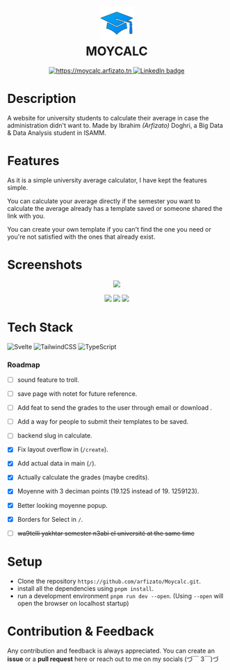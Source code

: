 <div align="center">
      <h1> <img src="https://raw.githubusercontent.com/arfizato/Moycalc/4324e6f5eef67deccb44a36aa082b1f82c0f6116/static/favicon.png" width="80px"><br/>MOYCALC</h1>
     </div>
<p align="center"> 
      <a href="https://moycalc.arfizato.tn" target="_blank">
            <img alt="https://moycalc.arfizato.tn" src="https://img.shields.io/badge/Website-EA4C89?style=normal&logo=dribbble&logoColor=white" style="vertical-align:center" />
      </a> 
      <a href="https://www.linkedin.com/in/ibrahimdoghri" target="_blank">
            <img alt="LinkedIn badge" src="https://img.shields.io/badge/LinkedIn-0077B5?style=normal&logo=linkedin&logoColor=white" style="vertical-align:center" />
      </a> 
</p>

# Description
A website for university students to calculate their average in case the administration didn't want to. Made by Ibrahim *(Arfizato)* Doghri, a Big Data & Data Analysis student in ISAMM. 

# Features
As it is a simple university average calculator, I have kept the features simple. 

You can calculate your average directly if the semester you want to calculate the average already has a template saved or someone shared the link with you.

You can create your own template if you can't find the one you need or you're not satisfied with the ones that already exist.
# Screenshots
<p align="center">
      <img height="300px" src="https://ik.imagekit.io/arfizato/moycalc.jpg?ik-sdk-version=javascript-1.4.3&updatedAt=1678441353507"> 
      <p align="center">
            <!-- <summary>See More </summary> -->
            <img height="300px" src="https://ik.imagekit.io/arfizato/987shots_so.png?updatedAt=1678893994298"> 
            <img height="300px" src="https://ik.imagekit.io/arfizato/461shots_so.png?updatedAt=1678893994048"> 
            <img height="300px" src="https://ik.imagekit.io/arfizato/626shots_so.png?updatedAt=1678893994295">
      </p>
</p>


# Tech Stack
 ![Svelte](https://img.shields.io/badge/svelte-%23f1413d.svg?style=for-the-badge&logo=svelte&logoColor=white) 
 ![TailwindCSS](https://img.shields.io/badge/tailwindcss-%2338B2AC.svg?style=for-the-badge&logo=tailwind-css&logoColor=white) 
 ![TypeScript](https://img.shields.io/badge/typescript-%23007ACC.svg?style=for-the-badge&logo=typescript&logoColor=white)

### Roadmap

- [ ] sound feature to troll.
- [ ] save page with notet for future reference.
- [ ] Add feat to send the grades to the user through email  or download .
- [ ] Add a way for people to submit their templates to be  saved.
- [ ] backend slug in calculate.
- [x] Fix layout overflow in (`/create`).
- [x] Add actual data in main (`/`).
- [x] Actually calculate the grades (maybe credits).
- [x] Moyenne with 3 deciman points (19.125 instead of 19. 1259123).
- [x] Better looking moyenne popup.
- [x] Borders for Select in `/`.
- [ ] ~~wa9telli yakhtar semester n3abi el université at the  same time~~


# Setup
- Clone the repository `https://github.com/arfizato/Moycalc.git`.
- install all the dependencies using `pnpm install`.
- run a development environment `pnpm run dev --open`. (Using `--open` will open the browser on localhost startup)


# Contribution & Feedback

Any contribution and feedback is always appreciated. You can create an **issue** or a **pull request** here or reach out to me on my socials (づ￣ 3￣)づ
